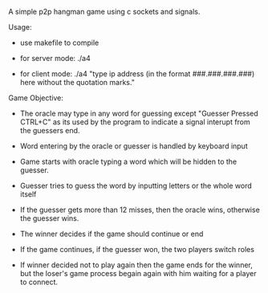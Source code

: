 A simple p2p hangman game using c sockets and signals.

Usage:

- use makefile to compile

- for server mode: ./a4

- for client mode: ./a4 "type ip address (in the format ###.###.###.###) here without the quotation marks."
   
Game Objective:

- The oracle may type in any word for guessing except "Guesser Pressed CTRL+C" as its used by the program to indicate a signal interupt from the guessers end.

- Word entering by the oracle or guesser is handled by keyboard input

- Game starts with oracle typing a word which will be hidden to the guesser.

- Guesser tries to guess the word by inputting letters or the whole word itself

- If the guesser gets more than 12 misses, then the oracle wins, otherwise the guesser wins.

- The winner decides if the game should continue or end

- If the game continues, if the guesser won, the two players switch roles 

- If winner decided not to play again then the game ends for the winner, but the loser's game process begain again with him waiting for a player to connect.
